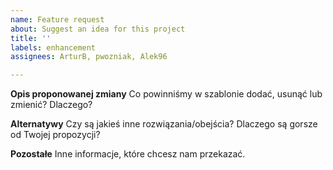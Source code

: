 ```yaml
---
name: Feature request
about: Suggest an idea for this project
title: ''
labels: enhancement
assignees: ArturB, pwozniak, Alek96

---
```


**Opis proponowanej zmiany**
Co powinniśmy w szablonie dodać, usunąć lub zmienić? Dlaczego?

**Alternatywy**
Czy są jakieś inne rozwiązania/obejścia? Dlaczego są gorsze od Twojej propozycji?

**Pozostałe**
Inne informacje, które chcesz nam przekazać.
